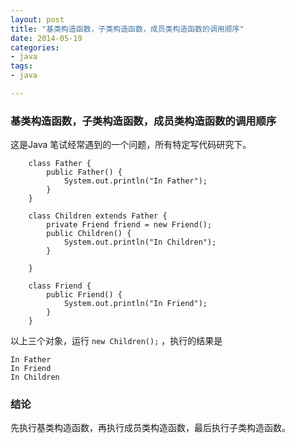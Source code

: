 ```yaml
---
layout: post
title: "基类构造函数，子类构造函数，成员类构造函数的调用顺序"
date: 2014-05-19
categories:
- java
tags:
- java

---
```


### 基类构造函数，子类构造函数，成员类构造函数的调用顺序

这是Java 笔试经常遇到的一个问题，所有特定写代码研究下。



```
	class Father {
	    public Father() {
	        System.out.println("In Father");
	    }
	}

	class Children extends Father {
	    private Friend friend = new Friend();
	    public Children() {
	        System.out.println("In Children");
	    }

	}

	class Friend {
	    public Friend() {
	        System.out.println("In Friend");
	    }
	}
```


以上三个对象，运行 ``` new Children(); ``` ，执行的结果是

	In Father
	In Friend
	In Children


### 结论
先执行基类构造函数，再执行成员类构造函数，最后执行子类构造函数。